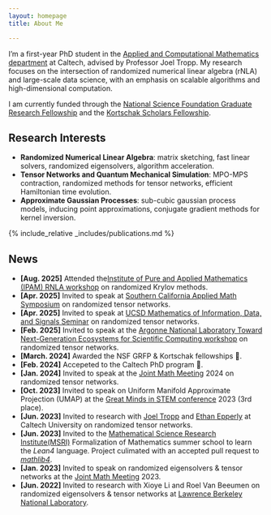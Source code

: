 ```yaml
---
layout: homepage
title: About Me

---
```

I’m a first-year PhD student in the [Applied and Computational Mathematics department](https://www.cms.caltech.edu/academics/grad/grad_acm) at Caltech, advised by Professor Joel Tropp. My research focuses on the intersection of randomized numerical linear algebra (rNLA) and large-scale data science, with an emphasis on scalable algorithms and high-dimensional computation. 

I am currently funded through the [National Science Foundation Graduate Research Fellowship](https://www.nsfgrfp.org) and the      [Kortschak Scholars Fellowship](https://www.cms.caltech.edu/research/kortschak-scholars).

## Research Interests

- **Randomized Numerical Linear Algebra**: matrix sketching, fast linear solvers, randomized eigensolvers, algorithm acceleration.
- **Tensor Networks and Quantum Mechanical Simulation**: MPO-MPS contraction, randomized methods for tensor networks, efficient Hamiltonian time evolution.
- **Approximate Gaussian Processes**: sub-cubic gaussian process models, inducing point approximations, conjugate gradient methods for kernel inversion.
<!-- - **Bayesian Inference**: Approximate Gaussian processes, structured priors and uncertainty quantification in modern machine learning models. -->

{% include_relative _includes/publications.md %}
## News
- **[Aug. 2025]** Attended the[Institute of Pure and Applied Mathematics (IPAM) RNLA workshop](https://www.ipam.ucla.edu/programs/special-events-and-conferences/research-collaboration-workshop-randomized-numerical-linear-algebra-rnla/) on randomized Krylov methods.
- **[Apr. 2025]** Invited to speak at [Southern California Applied Math Symposium](https://www.math.uci.edu/node/38364) on randomized tensor networks.
- **[Apr. 2025]** Invited to speak at [UCSD Mathematics of Information, Data, and Signals Seminar](https://sites.google.com/ucsd.edu/ucsd-minds/home) on randomized tensor networks.
- **[Feb. 2025]** Invited to speak at the [Argonne National Laboratory Toward Next-Generation Ecosystems for Scientific Computing workshop](https://events.cels.anl.gov/event/602/registrations/268/) on randomized tensor networks.
- **[March. 2024]** Awarded the NSF GRFP & Kortschak fellowships 🎉.
- **[Feb. 2024]** Accepeted to the Caltech PhD program 🎉.
- **[Jan. 2024]** Invited to speak at the [Joint Math Meeting](https://jointmathematicsmeetings.org/jmm) 2024 on randomized tensor networks.
- **[Oct. 2023]** Invited to speak on Uniform Manifold Approximate Projection (UMAP) at the [Great Minds in STEM conference](https://greatmindsinstem.org/) 2023 (3rd place).
- **[Jun. 2023]** Invited to research with [Joel Tropp](https://tropp.caltech.edu/) and [Ethan Epperly](https://www.ethanepperly.com) at Caltech University on randomized tensor networks.
- **[Jun. 2023]** Invited to the [Mathematical Science Research Institute(MSRI)](https://www.slmath.org) Formalization of Mathematics summer school to learn the *Lean4* language. Project culimated with an accepted pull request to [*mathlib4*](https://github.com/leanprover-community/mathlib4).
- **[Jan. 2023]** Invited to speak on randomized eigensolvers & tensor networks at the [Joint Math Meeting](https://jointmathematicsmeetings.org/jmm) 2023.
- **[Jun. 2022]** Invited to research with Xioye Li and Roel Van Beeumen on randomized eigensolvers & tensor networks at [Lawrence Berkeley National Laboratory](https://crd.lbl.gov/divisions/amcr/computational-science-dept/).

<!-- {% include_relative _includes/projects.md %} -->
<!-- {% include_relative _includes/services.md %} -->

